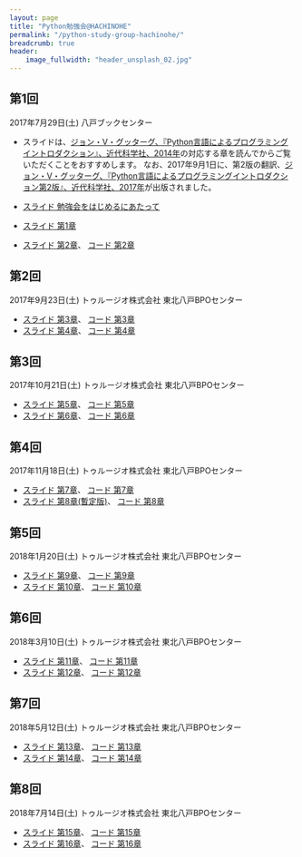 ```yaml
---
layout: page
title: "Python勉強会@HACHINOHE"
permalink: "/python-study-group-hachinohe/"
breadcrumb: true
header:
    image_fullwidth: "header_unsplash_02.jpg"
---
```


## 第1回
2017年7月29日(土) 八戸ブックセンター

* スライドは、[ジョン・V・グッターグ、『Python言語によるプログラミングイントロダクション』、近代科学社、2014年](http://www.kindaikagaku.co.jp/information/kd0469.htm)の対応する章を読んでからご覧いただくことをおすすめします。
なお、2017年9月1日に、第2版の翻訳、[ジョン・V・グッターグ、『Python言語によるプログラミングイントロダクション第2版』、近代科学社、2017年](http://www.kindaikagaku.co.jp/information/kd0518.htm)が出版されました。

* [スライド 勉強会をはじめるにあたって](/pages/python-study-group-hachinohe/Python-Study-Group-HACHINOHE-00.pdf)
* [スライド 第1章](/pages/python-study-group-hachinohe/Python-Study-Group-HACHINOHE-01.pdf)
* [スライド 第2章](/pages/python-study-group-hachinohe/Python-Study-Group-HACHINOHE-02.pdf)、
[コード 第2章](https://github.com/akokubo/mit600-book-python2-jupyter-notebook/blob/master/%E7%AC%AC02%E7%AB%A0%20Python%E3%81%AE%E6%A6%82%E8%A6%81.ipynb)

## 第2回
2017年9月23日(土) トゥルージオ株式会社 東北八戸BPOセンター

* [スライド 第3章](/pages/python-study-group-hachinohe/Python-Study-Group-HACHINOHE-03.pdf)、
[コード 第3章](https://github.com/akokubo/mit600-book-python2-jupyter-notebook/blob/master/%E7%AC%AC03%E7%AB%A0%20%E7%B0%A1%E5%8D%98%E3%81%AA%E7%AE%97%E8%A1%93%E3%83%97%E3%83%AD%E3%82%B0%E3%83%A9%E3%83%A0.ipynb)
* [スライド 第4章](/pages/python-study-group-hachinohe/Python-Study-Group-HACHINOHE-04.pdf)、
[コード 第4章](https://github.com/akokubo/mit600-book-python2-jupyter-notebook/blob/master/%E7%AC%AC04%E7%AB%A0%20%E9%96%A2%E6%95%B0%E3%80%81%E3%82%B9%E3%82%B3%E3%83%BC%E3%83%97%E3%80%81%E6%8A%BD%E8%B1%A1%E5%8C%96.ipynb)

## 第3回
2017年10月21日(土) トゥルージオ株式会社 東北八戸BPOセンター

* [スライド 第5章](/pages/python-study-group-hachinohe/Python-Study-Group-HACHINOHE-05.pdf)、
[コード 第5章](https://github.com/akokubo/mit600-book-python2-jupyter-notebook/blob/master/%E7%AC%AC05%E7%AB%A0%20%E6%A7%8B%E9%80%A0%E5%9E%8B%E3%80%81%E5%8F%AF%E5%A4%89%E6%80%A7%E3%81%A8%E9%AB%98%E9%9A%8E%E9%96%A2%E6%95%B0.ipynb)
* [スライド 第6章](/pages/python-study-group-hachinohe/Python-Study-Group-HACHINOHE-06.pdf)、
[コード 第6章](https://github.com/akokubo/mit600-book-python2-jupyter-notebook/blob/master/%E7%AC%AC06%E7%AB%A0%20%E3%83%86%E3%82%B9%E3%83%88%E3%81%A8%E3%83%87%E3%83%90%E3%83%83%E3%82%B0.ipynb)

## 第4回
2017年11月18日(土) トゥルージオ株式会社 東北八戸BPOセンター

* [スライド 第7章](/pages/python-study-group-hachinohe/Python-Study-Group-HACHINOHE-07.pdf)、
[コード 第7章](https://github.com/akokubo/mit600-book-python2-jupyter-notebook/blob/master/%E7%AC%AC07%E7%AB%A0%20%E4%BE%8B%E5%A4%96%E3%81%A8%E3%82%A2%E3%82%B5%E3%83%BC%E3%82%B7%E3%83%A7%E3%83%B3.ipynb)
* [スライド 第8章(暫定版)](/pages/python-study-group-hachinohe/Python-Study-Group-HACHINOHE-08-draft.pdf)、
[コード 第8章](https://github.com/akokubo/mit600-book-python2-jupyter-notebook/blob/master/%E7%AC%AC08%E7%AB%A0%20%E3%82%AF%E3%83%A9%E3%82%B9%E3%81%A8%E3%82%AA%E3%83%96%E3%82%B8%E3%82%A7%E3%82%AF%E3%83%88%E6%8C%87%E5%90%91%E3%83%97%E3%83%AD%E3%82%B0%E3%83%A9%E3%83%9F%E3%83%B3%E3%82%B0.ipynb)

## 第5回
2018年1月20日(土) トゥルージオ株式会社 東北八戸BPOセンター

* [スライド 第9章](/pages/python-study-group-hachinohe/Python-Study-Group-HACHINOHE-09.pdf)、
[コード 第9章](https://github.com/akokubo/mit600-book-python2-jupyter-notebook/blob/master/%E7%AC%AC09%E7%AB%A0%20%E8%A8%88%E7%AE%97%E8%A4%87%E9%9B%91%E6%80%A7%E5%85%A5%E9%96%80.ipynb)
* [スライド 第10章](/pages/python-study-group-hachinohe/Python-Study-Group-HACHINOHE-10.pdf)、
[コード 第10章](https://github.com/akokubo/mit600-book-python2-jupyter-notebook/blob/master/%E7%AC%AC10%E7%AB%A0%20%E3%81%84%E3%81%8F%E3%81%A4%E3%81%8B%E3%81%AE%E5%8D%98%E7%B4%94%E3%81%AA%E3%82%A2%E3%83%AB%E3%82%B4%E3%83%AA%E3%82%BA%E3%83%A0.ipynb)

## 第6回
2018年3月10日(土) トゥルージオ株式会社 東北八戸BPOセンター

* [スライド 第11章](/pages/python-study-group-hachinohe/Python-Study-Group-HACHINOHE-11.pdf)、
[コード 第11章](https://github.com/akokubo/mit600-book-python2-jupyter-notebook/blob/master/%E7%AC%AC11%E7%AB%A0%20%E3%83%97%E3%83%AD%E3%83%83%E3%83%88%E3%81%A8%E3%82%AF%E3%83%A9%E3%82%B9.ipynb)
* [スライド 第12章](/pages/python-study-group-hachinohe/Python-Study-Group-HACHINOHE-12.pdf)、
[コード 第12章](https://github.com/akokubo/mit600-book-python2-jupyter-notebook/blob/master/%E7%AC%AC12%E7%AB%A0%20%E7%A2%BA%E7%8E%87%E3%80%81%E7%B5%B1%E8%A8%88%E3%81%A8%E3%83%97%E3%83%AD%E3%82%B0%E3%83%A9%E3%83%A0.ipynb)

## 第7回
2018年5月12日(土) トゥルージオ株式会社 東北八戸BPOセンター

* [スライド 第13章](/pages/python-study-group-hachinohe/Python-Study-Group-HACHINOHE-13.pdf)、
[コード 第13章](https://github.com/akokubo/mit600-book-python2-jupyter-notebook/blob/master/%E7%AC%AC13%E7%AB%A0%20%E3%83%A9%E3%83%B3%E3%83%80%E3%83%A0%E3%82%A6%E3%82%A9%E3%83%BC%E3%82%AF%E3%81%A8%E5%8F%AF%E8%A6%96%E5%8C%96.ipynb)
* [スライド 第14章](/pages/python-study-group-hachinohe/Python-Study-Group-HACHINOHE-14.pdf)、
[コード 第14章](https://github.com/akokubo/mit600-book-python2-jupyter-notebook/blob/master/%E7%AC%AC14%E7%AB%A0%20%E3%83%A2%E3%83%B3%E3%83%86%E3%82%AB%E3%83%AB%E3%83%AD%E3%83%BB%E3%82%B7%E3%83%9F%E3%83%A5%E3%83%AC%E3%83%BC%E3%82%B7%E3%83%A7%E3%83%B3.ipynb)

## 第8回
2018年7月14日(土) トゥルージオ株式会社 東北八戸BPOセンター

* [スライド 第15章](/pages/python-study-group-hachinohe/Python-Study-Group-HACHINOHE-15.pdf)、
[コード 第15章](https://github.com/akokubo/mit600-book-python2-jupyter-notebook/blob/master/%E7%AC%AC15%E7%AB%A0%20%E5%AE%9F%E9%A8%93%E3%83%87%E3%83%BC%E3%82%BF%E3%81%AE%E7%90%86%E8%A7%A3.ipynb)
* [スライド 第16章](/pages/python-study-group-hachinohe/Python-Study-Group-HACHINOHE-16.pdf)、
[コード 第16章](https://github.com/akokubo/mit600-book-python2-jupyter-notebook/blob/master/%E7%AC%AC16%E7%AB%A0%20%E3%81%86%E3%81%9D%E3%80%81%E7%9C%9F%E3%81%A3%E8%B5%A4%E3%81%AA%E3%81%86%E3%81%9D%E3%80%81%E3%81%9D%E3%81%97%E3%81%A6%E7%B5%B1%E8%A8%88.ipynb)
